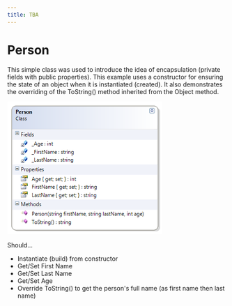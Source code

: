 ```yaml
---
title: TBA
---
```

# Person

This simple class was used to introduce the idea of encapsulation (private fields with public properties). This example uses a constructor for ensuring the state of an object when it is instantiated (created). It also demonstrates the overriding of the ToString() method inherited from the Object method.

![Person Class Diagram](./D-Person-2.png)

Should…
* Instantiate (build) from constructor
* Get/Set First Name
* Get/Set Last Name
* Get/Set Age
* Override ToString() to get the person's full name (as first name then last name)
